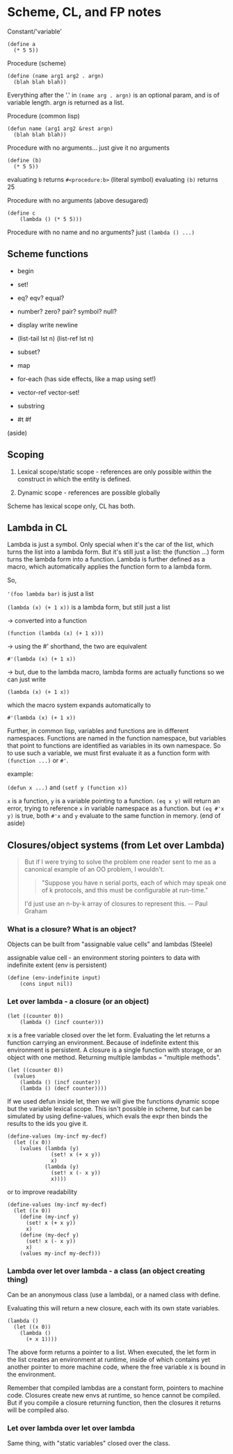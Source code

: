 # Scheme, CL, and FP notes

Constant/'variable'
```
(define a
  (* 5 5))
```

Procedure (scheme)
```
(define (name arg1 arg2 . argn)
  (blah blah blah))
```

Everything after the '.' in `(name arg . argn)` is an optional param, and is
of variable length. argn is returned as a list.

Procedure (common lisp)
```
(defun name (arg1 arg2 &rest argn)
  (blah blah blah))
```

Procedure with no arguments... just give it no arguments
```
(define (b)
  (* 5 5))
```

evaluating `b` returns `#<procedure:b>` (literal symbol)
evaluating `(b)` returns 25

Procedure with no arguments (above desugared)
```
(define c
    (lambda () (* 5 5)))
```

Procedure with no name and no arguments? just `(lambda () ...)`

## Scheme functions

- begin

- set!

- eq? eqv? equal?

- number? zero? pair? symbol? null?

- display write newline

- (list-tail lst n) (list-ref lst n)

- subset?

- map

- for-each (has side effects, like a map using set!)

- vector-ref vector-set!

- substring

- \#t #f

(aside)

Scoping
-------

1. Lexical scope/static scope - references are only possible within the construct
in which the entity is defined.

2. Dynamic scope - references are possible globally

Scheme has lexical scope only, CL has both.

Lambda in CL
------------

Lambda is just a symbol. Only special when it's the car of the list, which turns
the list into a lambda form. But it's still just a list: the (function ...) form
turns the lambda form into a function. Lambda is further defined as a macro,
which automatically applies the function form to a lambda form.

So,

`'(foo lambda bar)` is just a list

`(lambda (x) (+ 1 x))` is a lambda form, but still just a list

-> converted into a function

`(function (lambda (x) (+ 1 x)))`

-> using the #' shorthand, the two are equivalent

`#'(lambda (x) (+ 1 x))`

-> but, due to the lambda macro, lambda forms are actually functions
so we can just write

`(lambda (x) (+ 1 x))`

which the macro system expands automatically to

`#'(lambda (x) (+ 1 x))`

Further, in common lisp, variables and functions are in different namespaces.
Functions are named in the function namespace, but variables that point to
functions are identified as variables in its own namespace. So to use such a
variable, we must first evaluate it as a function form with `(function ...)` or `#'`.

example:

`(defun x ...)` and `(setf y (function x))`

`x` is a function, `y` is a variable pointing to a function.
`(eq x y)` will return an error, trying to reference `x` in variable namespace as a function.
but `(eq #'x y)` is true, both `#'x` and `y` evaluate to the same function in memory.
(end of aside)

## Closures/object systems (from Let over Lambda)

> But if I were trying to solve the problem one reader sent to me as a canonical
> example of an OO problem, I wouldn't.
>
> > "Suppose you have n serial ports, each of which may speak one of k protocols, and
> > this must be configurable at run-time."
>
> I'd just use an n-by-k array of closures to represent this.
> -- Paul Graham

### What is a closure? What is an object?
Objects can be built from "assignable value cells" and lambdas (Steele)

assignable value cell - an environment storing pointers to data with indefinite
extent (env is persistent)

```
(define (env-indefinite input)
    (cons input nil))
```

### Let over lambda - a closure (or an object)
```
(let ((counter 0))
    (lambda () (incf counter)))
```
x is a free variable closed over the let form. Evaluating the let returns a
function carrying an environment. Because of indefinite extent this
environment is persistent. A closure is a single function with storage, or an
object with one method. Returning multiple lambdas = "multiple methods".

```
(let ((counter 0))
  (values
    (lambda () (incf counter))
    (lambda () (decf counter))))
```
If we used defun inside let, then we will give the functions dynamic scope but
the variable lexical scope. This isn't possible in scheme, but can be simulated
by using define-values, which evals the expr then binds the results to the ids
you give it.

```
(define-values (my-incf my-decf)
  (let ((x 0))
    (values (lambda (y)
              (set! x (+ x y))
              x)
            (lambda (y)
              (set! x (- x y))
              x))))
```

or to improve readability

```
(define-values (my-incf my-decf)
  (let ((x 0))
    (define (my-incf y)
      (set! x (+ x y))
      x)
    (define (my-decf y)
      (set! x (- x y))
      x)
    (values my-incf my-decf)))
```

### Lambda over let over lambda - a class (an object creating thing)
Can be an anonymous class (use a lambda), or a named class with define.

Evaluating this will return a new closure, each with its own state variables.

```
(lambda ()
  (let ((x 0))
    (lambda ()
      (+ x 1))))
```

The above form returns a pointer to a list. When executed, the let form in the
list creates an environment at runtime, inside of which contains yet another
pointer to more machine code, where the free variable x is bound in the
environment.

Remember that compiled lambdas are a constant form, pointers to machine code.
Closures create new envs at runtime, so hence cannot be compiled. But if you
compile a closure returning function, then the closures it returns will be
compiled also.

### Let over lambda over let over lambda
Same thing, with "static variables" closed over the class.
